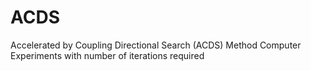 # ACDS
Accelerated by Coupling Directional Search (ACDS) Method
Computer Experiments with number of iterations required

